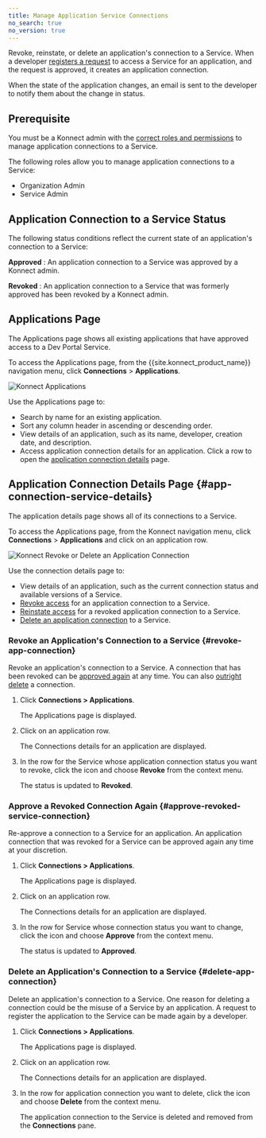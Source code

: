 ```yaml
---
title: Manage Application Service Connections
no_search: true
no_version: true
---
```


Revoke, reinstate, or delete an application's connection to a Service. When a developer
[registers a request](/konnect/dev-portal/developers/dev-reg-app-service) to access a Service for an
application, and the request is approved, it creates an application connection.

When the state of the application changes, an email is sent to the developer to notify
them about the change in status.


## Prerequisite

You must be a Konnect admin with the
[correct roles and permissions](/konnect/reference/org-management/#role-definitions)
to manage application connections to a Service.

The following roles allow you to
manage application connections to a Service:

- Organization Admin
- Service Admin

## Application Connection to a Service Status

The following status conditions reflect the current state of an application's connection to a Service:

**Approved**
: An application connection to a Service was approved by a Konnect admin.

**Revoked**
: An application connection to a Service that was formerly approved has been revoked by a
Konnect admin.

## Applications Page

The Applications page shows all existing applications that have approved access to a Dev Portal Service.

To access the Applications page, from the {{site.konnect_product_name}} navigation menu,
click **Connections** > **Applications**.

![Konnect Applications](/assets/images/docs/konnect/konnect-apps-page.png)

Use the Applications page to:

- Search by name for an existing application.
- Sort any column header in ascending or descending order.
- View details of an application, such as its name, developer, creation date, and description.
- Access application connection details for an application. Click a row to open the
  [application connection details](#app-connection-service-details) page.

## Application Connection Details Page {#app-connection-service-details}

The application details page shows all of its connections to a Service.

To access the Applications page, from the Konnect navigation menu, click **Connections** > **Applications**
and click on an application row.

![Konnect Revoke or Delete an Application Connection](/assets/images/docs/konnect/konnect-revoke-delete-app-connection.png)

Use the connection details page to:

- View details of an application, such as the current connection status and available versions of a Service.
- [Revoke access](#revoke-app-connection) for an application connection to a Service.
- [Reinstate access](#approve-revoked-service-connection) for a revoked application connection to a Service.
- [Delete an application connection](#delete-app-connection) to a Service.

### Revoke an Application's Connection to a Service {#revoke-app-connection}

Revoke an application's connection to a Service. A connection that has been revoked can be
[approved again](#approve-revoked-service-connection) at any time. You can also
[outright delete](#delete-app-connection) a connection.

1. Click **Connections > Applications**.

   The Applications page is displayed.

2. Click on an application row.

   The Connections details for an application are displayed.

3. In the row for the Service whose application connection status you want to revoke, click the icon and
   choose **Revoke** from the context menu.

   The status is updated to **Revoked**.

### Approve a Revoked Connection Again {#approve-revoked-service-connection}

Re-approve a connection to a Service for an application. An application connection
that was revoked for a Service can be approved again any time at your discretion.

1. Click **Connections > Applications**.

   The Applications page is displayed.

2. Click on an application row.

   The Connections details for an application are displayed.

3. In the row for Service whose connection status you want to change, click the icon and choose **Approve** from the
   context menu.

   The status is updated to **Approved**.

### Delete an Application's Connection to a Service {#delete-app-connection}

Delete an application's connection to a Service. One reason for deleting a connection
could be the misuse of a Service by an application. A request to register the application
to the Service can be made again by a developer.

1. Click **Connections > Applications**.

   The Applications page is displayed.

2. Click on an application row.

   The Connections details for an application are displayed.

3. In the row for application connection you want to delete, click the icon and choose **Delete** from the
   context menu.

   The application connection to the Service is deleted and removed from the **Connections** pane.
